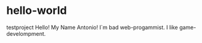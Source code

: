 # hello-world
testproject
Hello! My Name Antonio! I`m bad web-progammist. I like game-develompment.
